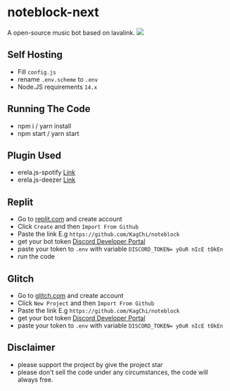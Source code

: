 # noteblock-next
A open-source music bot based on lavalink.
<a href="https://github.com/KagChi/noteblock"> <img src="https://cdn.discordapp.com/avatars/584333920875708426/8a4ed8376a2c612e30270783b74b6901.jpg?size=2048"/></a>

## Self Hosting
 - Fill `config.js`
 - rename `.env.scheme` to `.env`
 - Node.JS requirements `14.x`

## Running The Code
 - npm i / yarn install
 - npm start / yarn start

## Plugin Used
 - erela.js-spotify [Link](https://www.npmjs.com/package/erela.js-spotify)
 - erela.js-deezer [Link](https://www.npmjs.com/package/erela.js-deezer)

## Replit
 - Go to [replit.com](https://replit.com) and create account
 - Click `Create` and then `Import From Github`
 - Paste the link E.g `https://github.com/KagChi/noteblock`
 - get your bot token [Discord Developer Portal](https://discord.com/developers/applications)
 - paste your token to `.env` with variable `DISCORD_TOKEN= yOuR nIcE tOkEn`
 - run the code

## Glitch
 - Go to [glitch.com](https://glitch.com) and create account
 - Click `New Project` and then `Import From Github`
 - Paste the link E.g `https://github.com/KagChi/noteblock`
 - get your bot token [Discord Developer Portal](https://discord.com/developers/applications)
 - paste your token to `.env` with variable `DISCORD_TOKEN= yOuR nIcE tOkEn`
 
## Disclaimer
 - please support the project by give the project star
 - please don't sell the code under any circumstances, the code will always free.
